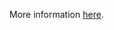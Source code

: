 More information [here](https://docs.prismacloud.io/en/enterprise-edition/policy-reference/aws-policies/aws-logging-policies/logging-5-enable-aws-config-regions).
